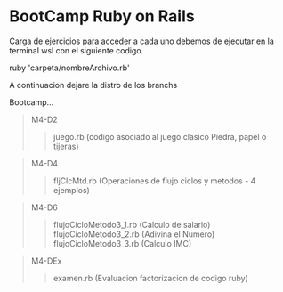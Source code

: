 # BootCamp Ruby on Rails
Carga de ejercicios para acceder a cada uno debemos de ejecutar en la terminal wsl con el siguiente codigo. 

ruby 'carpeta/nombreArchivo.rb'

A continuacion dejare la distro de los branchs

Bootcamp...
>M4-D2 
>>juego.rb (codigo asociado al juego clasico Piedra, papel o tijeras)

>M4-D4
>>fljClcMtd.rb (Operaciones de flujo ciclos y metodos - 4 ejemplos)

>M4-D6
>>flujoCicloMetodo3_1.rb (Calculo de salario)
>>flujoCicloMetodo3_2.rb (Adivina el Numero)
>>flujoCicloMetodo3_3.rb (Calculo IMC)

>M4-DEx
>>examen.rb (Evaluacion factorizacion de codigo ruby)
